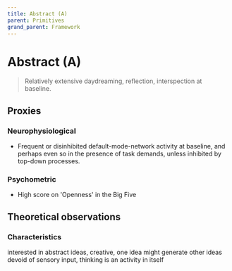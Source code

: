 ```yaml
---
title: Abstract (A)
parent: Primitives
grand_parent: Framework
---
```


# Abstract (A)

>Relatively extensive daydreaming, reflection, interspection at baseline.

## Proxies

### Neurophysiological

* Frequent or disinhibited default-mode-network activity at baseline, and perhaps even so in the presence of task demands, unless inhibited by top-down processes.

### Psychometric

* High score on 'Openness' in the Big Five

## Theoretical observations

### Characteristics

interested in abstract ideas, creative, one idea might generate other ideas devoid of sensory input, thinking is an activity in itself

